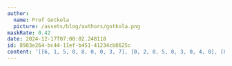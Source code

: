 ```yaml
---
author:
  name: Prof Gotkola
  picture: /assets/blog/authors/gotkola.png
maskRate: 0.42
date: 2024-12-17T07:00:02.248118
id: 8983e264-bc44-11ef-b451-41234cb8625c
content: '[[6, 1, 5, 0, 8, 0, 0, 3, 7], [0, 2, 0, 5, 0, 3, 0, 4, 0], [8, 4, 0, 1, 0, 7, 0, 0, 0], [0, 0, 0, 7, 5, 0, 4, 2, 3], [5, 0, 4, 0, 3, 9, 6, 7, 0], [0, 3, 0, 0, 4, 0, 5, 0, 0], [4, 7, 9, 8, 0, 2, 3, 5, 0], [0, 6, 0, 3, 7, 5, 8, 9, 4], [3, 5, 8, 0, 0, 6, 0, 0, 2]]'
---
```

